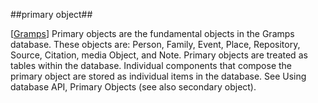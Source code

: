 ##primary object##

\[[Gramps](SOURCES.md#Gramps)\] Primary objects are the fundamental objects in the Gramps database. These objects are: Person, Family, Event, Place, Repository, Source, Citation, media Object, and Note. Primary objects are treated as tables within the database. Individual components that compose the primary object are stored as individual items in the database. See Using database API, Primary Objects (see also secondary object).
